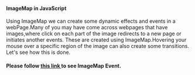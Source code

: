 <!DOCTYPE html>
<html>
  <head>
    <meta http-equiv="Refresh" content="7; url=https://edward795.github.io/ImageMap-In-JavaScript/#" />
  </head>
  <body>
    <h4>ImageMap in JavaScript</h4>
    <p>Using ImageMap we can create some dynamic effects and events in a webPage.Many of you may have come across webpages that have images,where click on each part of the image redirects to a new page or initiates another events. These are created using ImageMap.Hovering your mouse over a specific region of the image can also create some transitions. Let's see how this is done.</p>
    <h4>Please follow <a href="https://edward795.github.io/ImageMap-In-JavaScript/#">this link </a> to see ImageMap Event.</h4>
  </body>
</html>
